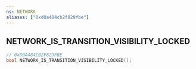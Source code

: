 ```yaml
---
ns: NETWORK
aliases: ["0xd0a484cb2f829fbe"]
---
```

## NETWORK_IS_TRANSITION_VISIBILITY_LOCKED

```c
// 0xD0A484CB2F829FBE
bool NETWORK_IS_TRANSITION_VISIBILITY_LOCKED();
```
